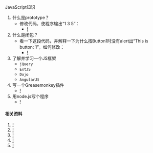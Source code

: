 JavaScript知识

1. 什么是prototype？
    * 修改代码，使程序输出“1 3 5”：
        * [!](http://jsfiddle.net/Ts7Fk/)
1. 什么是闭包？
    * 看一下这段代码，并解释一下为什么按Button1时没有alert出“This is button: 1”，如何修改：
        * [!](http://jsfiddle.net/FDPj3/1/)
1. 了解并学习一个JS框架
    * `jQuery`
    * `ExtJS`
    * `Dojo`
    * `AngularJS`
1. 写一个Greasemonkey插件
    * [!](http://en.wikipedia.org/wiki/Greasemonkey)
1. 用node.js写个程序
    * [!](http://nodejs.org/)

#### 相关资料
1. [!](http://www.ecmascript.org/)
1. [!](http://jsfiddle.net/)
1. [!](http://jsbin.com/)
1. [!](http://runjs.cn/)
1. [!](http://userscripts.org/)

